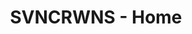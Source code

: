 ---
layout: blocks-layout-wide
title: SVNCRWNS - Home
permalink: /backstage/
seo-description: SVNCRWNS is a production company that works to launch and manage
  brands.  We're a modern partner to retail, media and health & wellness brands that
  need support developing their identity and connecting with their audience.  We focus
  on brand styling, e-commerce website design, content production + special projects.
seo-keywords: production company, svncrwns, e-commerce, women-owned businesses, creative
  team, consulting, business operations, launch my brand, manage my brand
page_sections:
- template: backstage-meta
  block: backstage-meta
  welcome-msg: welcome to <span>SVNCRWNS Backstage</span> - a collection of in-house projects produced by our team. Includes fashion films, lookbooks and experimental films.
- template: backstage-work
  block: backstage-work
---
